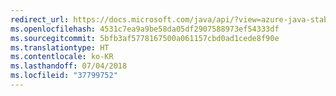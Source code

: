 ```yaml
---
redirect_url: https://docs.microsoft.com/java/api/?view=azure-java-stable
ms.openlocfilehash: 4531c7ea9a9be58da05df2907588973ef54333df
ms.sourcegitcommit: 5bfb3af5778167500a061157cbd0ad1cede8f90e
ms.translationtype: HT
ms.contentlocale: ko-KR
ms.lasthandoff: 07/04/2018
ms.locfileid: "37799752"
---
```

